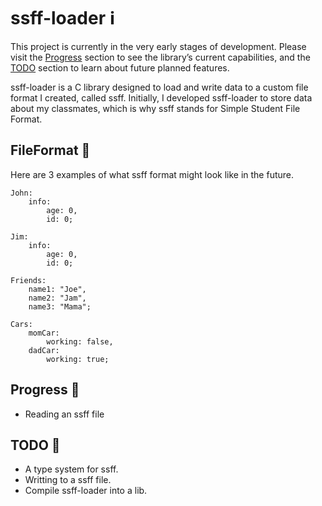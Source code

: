 # ssff-loader ℹ️

This project is currently in the very early stages of development. Please visit the [Progress](https://github.com/Nongtajkrub/ssff-loader#progress-) section to see the library’s current capabilities, and the [TODO](https://github.com/Nongtajkrub/ssff-loader#TODO-) section to learn about future planned features.

ssff-loader is a C library designed to load and write data to a custom file format I created, called ssff. Initially, I developed ssff-loader to store data about my classmates, which is why ssff stands for Simple Student File Format.

## FileFormat 📁

Here are 3 examples of what ssff format might look like in the future.

```
John:
    info:
        age: 0,
        id: 0;

Jim:
    info:
        age: 0,
        id: 0;
```

```
Friends:
    name1: "Joe",
    name2: "Jam",
    name3: "Mama";
```

```
Cars:
    momCar:
        working: false,
    dadCar:
        working: true;
```

## Progress 🗿

* Reading an ssff file

## TODO 🥅

* A type system for ssff.
* Writting to a ssff file.
* Compile ssff-loader into a lib.
